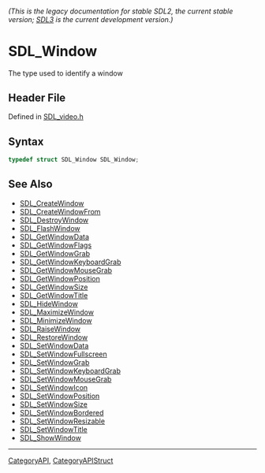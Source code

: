 ###### (This is the legacy documentation for stable SDL2, the current stable version; [SDL3](https://wiki.libsdl.org/SDL3/) is the current development version.)
# SDL_Window

The type used to identify a window

## Header File

Defined in [SDL_video.h](https://github.com/libsdl-org/SDL/blob/SDL2/include/SDL_video.h)

## Syntax

```c
typedef struct SDL_Window SDL_Window;
```

## See Also

* [SDL_CreateWindow](SDL_CreateWindow)
* [SDL_CreateWindowFrom](SDL_CreateWindowFrom)
* [SDL_DestroyWindow](SDL_DestroyWindow)
* [SDL_FlashWindow](SDL_FlashWindow)
* [SDL_GetWindowData](SDL_GetWindowData)
* [SDL_GetWindowFlags](SDL_GetWindowFlags)
* [SDL_GetWindowGrab](SDL_GetWindowGrab)
* [SDL_GetWindowKeyboardGrab](SDL_GetWindowKeyboardGrab)
* [SDL_GetWindowMouseGrab](SDL_GetWindowMouseGrab)
* [SDL_GetWindowPosition](SDL_GetWindowPosition)
* [SDL_GetWindowSize](SDL_GetWindowSize)
* [SDL_GetWindowTitle](SDL_GetWindowTitle)
* [SDL_HideWindow](SDL_HideWindow)
* [SDL_MaximizeWindow](SDL_MaximizeWindow)
* [SDL_MinimizeWindow](SDL_MinimizeWindow)
* [SDL_RaiseWindow](SDL_RaiseWindow)
* [SDL_RestoreWindow](SDL_RestoreWindow)
* [SDL_SetWindowData](SDL_SetWindowData)
* [SDL_SetWindowFullscreen](SDL_SetWindowFullscreen)
* [SDL_SetWindowGrab](SDL_SetWindowGrab)
* [SDL_SetWindowKeyboardGrab](SDL_SetWindowKeyboardGrab)
* [SDL_SetWindowMouseGrab](SDL_SetWindowMouseGrab)
* [SDL_SetWindowIcon](SDL_SetWindowIcon)
* [SDL_SetWindowPosition](SDL_SetWindowPosition)
* [SDL_SetWindowSize](SDL_SetWindowSize)
* [SDL_SetWindowBordered](SDL_SetWindowBordered)
* [SDL_SetWindowResizable](SDL_SetWindowResizable)
* [SDL_SetWindowTitle](SDL_SetWindowTitle)
* [SDL_ShowWindow](SDL_ShowWindow)

----
[CategoryAPI](CategoryAPI), [CategoryAPIStruct](CategoryAPIStruct)

